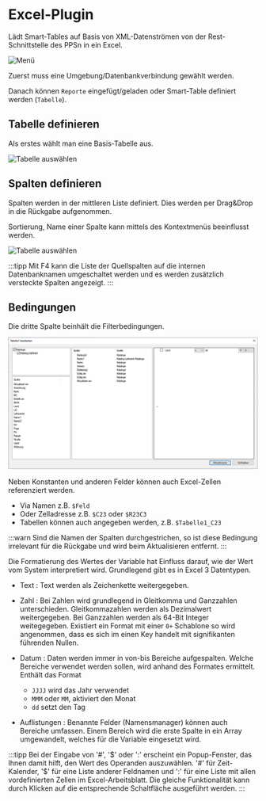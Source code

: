 ﻿# Excel-Plugin

Lädt Smart-Tables auf Basis von XML-Datenströmen von der Rest-Schnittstelle des PPSn in ein Excel.

![Menü](Imgs/Excel.Menu.png)

Zuerst muss eine Umgebung/Datenbankverbindung gewählt werden.

Danach können `Reporte` eingefügt/geladen oder Smart-Table definiert werden (`Tabelle`).

## Tabelle definieren

Als erstes wählt man eine Basis-Tabelle aus.

![Tabelle auswählen](Imgs/Excel.Table1.png)

## Spalten definieren

Spalten werden in der mittleren Liste definiert. Dies werden per Drag&Drop in die 
Rückgabe aufgenommen.

Sortierung, Name einer Spalte kann mittels des Kontextmenüs beeinflusst werden.

![Tabelle auswählen](Imgs/Excel.Table2.png)

:::tipp
Mit F4 kann die Liste der Quellspalten auf die internen Datenbanknamen umgeschaltet werden und es werden zusätzlich versteckte Spalten angezeigt.
:::

## Bedingungen

Die dritte Spalte beinhält die Filterbedingungen.

![Tabelle auswählen](Imgs/Excel.Table3.png)

Neben Konstanten und anderen Felder können auch Excel-Zellen referenziert werden.

- Via Namen z.B. `$Feld`
- Oder Zelladresse z.B. `$C23` oder `$R23C3`
- Tabellen können auch angegeben werden, z.B. `$Tabelle1_C23`

:::warn
Sind die Namen der Spalten durchgestrichen, so ist diese Bedingung irrelevant für
die Rückgabe und wird beim Aktualisieren entfernt.
:::

Die Formatierung des Wertes der Variable hat Einfluss darauf, wie der Wert vom System interpretiert wird.
Grundlegend gibt es in Excel 3 Datentypen.

- Text
:   Text werden als Zeichenkette weitergegeben.

- Zahl
:   Bei Zahlen wird grundlegend in Gleitkomma und Ganzzahlen unterschieden. 
    Gleitkommazahlen werden als Dezimalwert weitergegeben. Bei Ganzzahlen werden
    als 64-Bit Integer weitegegeben. Existiert ein Format mit einer `0+` Schablone 
    so wird angenommen, dass es sich im einen Key handelt mit signifikanten führenden
    Nullen.

- Datum
:   Daten werden immer in von-bis Bereiche aufgespalten. Welche Bereiche verwendet
    werden sollen, wird anhand des Formates ermittelt. Enthält das Format
    - `JJJJ` wird das Jahr verwendet
    - `MMM` oder `MM`, aktiviert den Monat
    - `dd` setzt den Tag

- Auflistungen
  :   Benannte Felder (Namensmanager) können auch Bereiche umfassen. Einem Bereich wird 
    die erste Spalte in ein Array umgewandelt, welches für die Variable eingesetzt wird.

:::tipp
Bei der Eingabe von '#', '$' oder ':' erscheint ein Popup-Fenster, das Ihnen damit hilft, den Wert des Operanden auszuwählen. 
'#' für Zeit-Kalender, '$' für eine Liste anderer Feldnamen und ':' für eine Liste mit allen vordefinierten Zellen im Excel-Arbeitsblatt.
Die gleiche Funktionalität kann durch Klicken auf die entsprechende Schaltfläche ausgeführt werden.
:::
